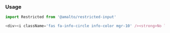 ### Usage

```typescript
import Restricted from '@amalto/restricted-input'
```

```js noeditor
<div><i className='fas fa-info-circle info-color mgr-10' /><strong>No live example will be provided because we don't have access to the webStorage.</strong></div>
```